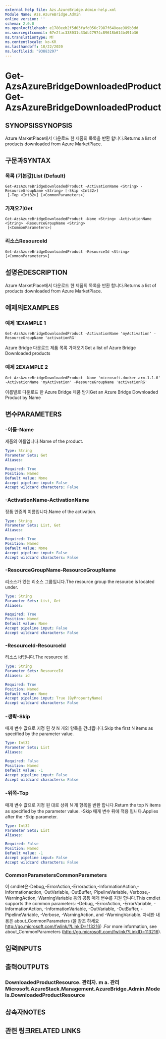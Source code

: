 ```yaml
---
external help file: Azs.AzureBridge.Admin-help.xml
Module Name: Azs.AzureBridge.Admin
online version: ''
schema: 2.0.0
ms.openlocfilehash: e1780eeb2f5d03fafd056c7987f648eae989b3dd
ms.sourcegitcommit: 67e2fac338031c33db27974c89618b614b491b36
ms.translationtype: MT
ms.contentlocale: ko-KR
ms.lasthandoff: 10/22/2020
ms.locfileid: "93883297"
---
```

# <span data-ttu-id="c055c-101">Get-AzsAzureBridgeDownloadedProduct</span><span class="sxs-lookup"><span data-stu-id="c055c-101">Get-AzsAzureBridgeDownloadedProduct</span></span>

## <span data-ttu-id="c055c-102">SYNOPSIS</span><span class="sxs-lookup"><span data-stu-id="c055c-102">SYNOPSIS</span></span>
<span data-ttu-id="c055c-103">Azure MarketPlace에서 다운로드 한 제품의 목록을 반환 합니다.</span><span class="sxs-lookup"><span data-stu-id="c055c-103">Returns a list of products downloaded from Azure MarketPlace.</span></span>

## <span data-ttu-id="c055c-104">구문과</span><span class="sxs-lookup"><span data-stu-id="c055c-104">SYNTAX</span></span>

### <span data-ttu-id="c055c-105">목록 (기본값)</span><span class="sxs-lookup"><span data-stu-id="c055c-105">List (Default)</span></span>
```
Get-AzsAzureBridgeDownloadedProduct -ActivationName <String> -ResourceGroupName <String> [-Skip <Int32>]
 [-Top <Int32>] [<CommonParameters>]
```

### <span data-ttu-id="c055c-106">가져오기</span><span class="sxs-lookup"><span data-stu-id="c055c-106">Get</span></span>
```
Get-AzsAzureBridgeDownloadedProduct -Name <String> -ActivationName <String> -ResourceGroupName <String>
 [<CommonParameters>]
```

### <span data-ttu-id="c055c-107">리소스</span><span class="sxs-lookup"><span data-stu-id="c055c-107">ResourceId</span></span>
```
Get-AzsAzureBridgeDownloadedProduct -ResourceId <String> [<CommonParameters>]
```

## <span data-ttu-id="c055c-108">설명은</span><span class="sxs-lookup"><span data-stu-id="c055c-108">DESCRIPTION</span></span>
<span data-ttu-id="c055c-109">Azure MarketPlace에서 다운로드 한 제품의 목록을 반환 합니다.</span><span class="sxs-lookup"><span data-stu-id="c055c-109">Returns a list of products downloaded from Azure MarketPlace.</span></span>

## <span data-ttu-id="c055c-110">예제의</span><span class="sxs-lookup"><span data-stu-id="c055c-110">EXAMPLES</span></span>

### <span data-ttu-id="c055c-111">예제 1</span><span class="sxs-lookup"><span data-stu-id="c055c-111">EXAMPLE 1</span></span>
```
Get-AzsAzureBridgeDownloadedProduct -ActivationName 'myActivation' -ResourceGroupName 'activationRG'
```

<span data-ttu-id="c055c-112">Azure Bridge 다운로드 제품 목록 가져오기</span><span class="sxs-lookup"><span data-stu-id="c055c-112">Get a list of Azure Bridge Downloaded products</span></span>

### <span data-ttu-id="c055c-113">예제 2</span><span class="sxs-lookup"><span data-stu-id="c055c-113">EXAMPLE 2</span></span>
```
Get-AzsAzureBridgeDownloadedProduct -Name 'microsoft.docker-arm.1.1.0' -ActivationName 'myActivation' -ResourceGroupName 'activationRG'
```

<span data-ttu-id="c055c-114">이름별로 다운로드 한 Azure Bridge 제품 받기</span><span class="sxs-lookup"><span data-stu-id="c055c-114">Get an Azure Bridge Downloaded Product by Name</span></span>

## <span data-ttu-id="c055c-115">변수</span><span class="sxs-lookup"><span data-stu-id="c055c-115">PARAMETERS</span></span>

### <span data-ttu-id="c055c-116">-이름</span><span class="sxs-lookup"><span data-stu-id="c055c-116">-Name</span></span>
<span data-ttu-id="c055c-117">제품의 이름입니다.</span><span class="sxs-lookup"><span data-stu-id="c055c-117">Name of the product.</span></span>

```yaml
Type: String
Parameter Sets: Get
Aliases:

Required: True
Position: Named
Default value: None
Accept pipeline input: False
Accept wildcard characters: False
```

### <span data-ttu-id="c055c-118">-ActivationName</span><span class="sxs-lookup"><span data-stu-id="c055c-118">-ActivationName</span></span>
<span data-ttu-id="c055c-119">정품 인증의 이름입니다.</span><span class="sxs-lookup"><span data-stu-id="c055c-119">Name of the activation.</span></span>

```yaml
Type: String
Parameter Sets: List, Get
Aliases:

Required: True
Position: Named
Default value: None
Accept pipeline input: False
Accept wildcard characters: False
```

### <span data-ttu-id="c055c-120">-ResourceGroupName</span><span class="sxs-lookup"><span data-stu-id="c055c-120">-ResourceGroupName</span></span>
<span data-ttu-id="c055c-121">리소스가 있는 리소스 그룹입니다.</span><span class="sxs-lookup"><span data-stu-id="c055c-121">The resource group the resource is located under.</span></span>

```yaml
Type: String
Parameter Sets: List, Get
Aliases:

Required: True
Position: Named
Default value: None
Accept pipeline input: False
Accept wildcard characters: False
```

### <span data-ttu-id="c055c-122">-ResourceId</span><span class="sxs-lookup"><span data-stu-id="c055c-122">-ResourceId</span></span>
<span data-ttu-id="c055c-123">리소스 id입니다.</span><span class="sxs-lookup"><span data-stu-id="c055c-123">The resource id.</span></span>

```yaml
Type: String
Parameter Sets: ResourceId
Aliases: id

Required: True
Position: Named
Default value: None
Accept pipeline input: True (ByPropertyName)
Accept wildcard characters: False
```

### <span data-ttu-id="c055c-124">-생략</span><span class="sxs-lookup"><span data-stu-id="c055c-124">-Skip</span></span>
<span data-ttu-id="c055c-125">매개 변수 값으로 지정 된 첫 N 개의 항목을 건너뜁니다.</span><span class="sxs-lookup"><span data-stu-id="c055c-125">Skip the first N items as specified by the parameter value.</span></span>

```yaml
Type: Int32
Parameter Sets: List
Aliases:

Required: False
Position: Named
Default value: -1
Accept pipeline input: False
Accept wildcard characters: False
```

### <span data-ttu-id="c055c-126">-위쪽</span><span class="sxs-lookup"><span data-stu-id="c055c-126">-Top</span></span>
<span data-ttu-id="c055c-127">매개 변수 값으로 지정 된 대로 상위 N 개 항목을 반환 합니다.</span><span class="sxs-lookup"><span data-stu-id="c055c-127">Return the top N items as specified by the parameter value.</span></span>
<span data-ttu-id="c055c-128">-Skip 매개 변수 뒤에 적용 됩니다.</span><span class="sxs-lookup"><span data-stu-id="c055c-128">Applies after the -Skip parameter.</span></span>

```yaml
Type: Int32
Parameter Sets: List
Aliases:

Required: False
Position: Named
Default value: -1
Accept pipeline input: False
Accept wildcard characters: False
```

### <span data-ttu-id="c055c-129">CommonParameters</span><span class="sxs-lookup"><span data-stu-id="c055c-129">CommonParameters</span></span>
<span data-ttu-id="c055c-130">이 cmdlet은-Debug,-ErrorAction,-Erroraction,-InformationAction,-Informationaction,-OutVariable,-OutBuffer,-PipelineVariable,-Verbose,-WarningAction,-WarningVariable 등의 공통 매개 변수를 지원 합니다.</span><span class="sxs-lookup"><span data-stu-id="c055c-130">This cmdlet supports the common parameters: -Debug, -ErrorAction, -ErrorVariable, -InformationAction, -InformationVariable, -OutVariable, -OutBuffer, -PipelineVariable, -Verbose, -WarningAction, and -WarningVariable.</span></span> <span data-ttu-id="c055c-131">자세한 내용은 about_CommonParameters (을 참조 하세요 http://go.microsoft.com/fwlink/?LinkID=113216) .</span><span class="sxs-lookup"><span data-stu-id="c055c-131">For more information, see about_CommonParameters (http://go.microsoft.com/fwlink/?LinkID=113216).</span></span>

## <span data-ttu-id="c055c-132">입력</span><span class="sxs-lookup"><span data-stu-id="c055c-132">INPUTS</span></span>

## <span data-ttu-id="c055c-133">출력</span><span class="sxs-lookup"><span data-stu-id="c055c-133">OUTPUTS</span></span>

### <span data-ttu-id="c055c-134">DownloadedProductResource. 관리자. m a. 관리</span><span class="sxs-lookup"><span data-stu-id="c055c-134">Microsoft.AzureStack.Management.AzureBridge.Admin.Models.DownloadedProductResource</span></span>

## <span data-ttu-id="c055c-135">상속자</span><span class="sxs-lookup"><span data-stu-id="c055c-135">NOTES</span></span>

## <span data-ttu-id="c055c-136">관련 링크</span><span class="sxs-lookup"><span data-stu-id="c055c-136">RELATED LINKS</span></span>
